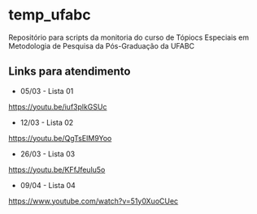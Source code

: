 # temp_ufabc
Repositório para scripts da monitoria do curso de Tópiocs Especiais em Metodologia de Pesquisa da Pós-Graduação da UFABC

## Links para atendimento

- 05/03 - Lista 01

https://youtu.be/iuf3plkGSUc

- 12/03 - Lista 02

https://youtu.be/QgTsEIM9Yoo

- 26/03 - Lista 03

https://youtu.be/KFfJfeulu5o

- 09/04 - Lista 04

https://www.youtube.com/watch?v=51y0XuoCUec
